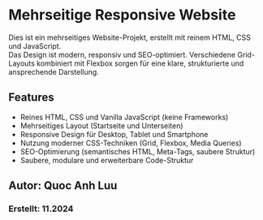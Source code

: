 # Mehrseitige Responsive Website

Dies ist ein mehrseitiges Website-Projekt, erstellt mit reinem HTML, CSS und JavaScript.  
Das Design ist modern, responsiv und SEO-optimiert. Verschiedene Grid-Layouts kombiniert mit Flexbox sorgen für eine klare, strukturierte und ansprechende Darstellung.

## Features

- Reines HTML, CSS und Vanilla JavaScript (keine Frameworks)  
- Mehrseitiges Layout (Startseite und Unterseiten)  
- Responsive Design für Desktop, Tablet und Smartphone  
- Nutzung moderner CSS-Techniken (Grid, Flexbox, Media Queries)  
- SEO-Optimierung (semantisches HTML, Meta-Tags, saubere Struktur)  
- Saubere, modulare und erweiterbare Code-Struktur  

## Autor: Quoc Anh Luu
### Erstellt: 11.2024
